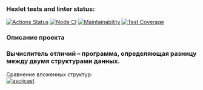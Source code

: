 ### Hexlet tests and linter status:
[![Actions Status](https://github.com/Bohdan2241/frontend-project-lvl2/workflows/hexlet-check/badge.svg)](https://github.com/Bohdan2241/frontend-project-lvl2/actions)
[![Node CI](https://github.com/Bohdan2241/frontend-project-lvl2/actions/workflows/nodejs.yml/badge.svg)](https://github.com/Bohdan2241/frontend-project-lvl2/actions/workflows/nodejs.yml)
[![Maintainability](https://api.codeclimate.com/v1/badges/b2d52342403a73a27529/maintainability)](https://codeclimate.com/github/Bohdan2241/frontend-project-lvl2/maintainability)
[![Test Coverage](https://api.codeclimate.com/v1/badges/b2d52342403a73a27529/test_coverage)](https://codeclimate.com/github/Bohdan2241/frontend-project-lvl2/test_coverage)
### Описание проекта
### Вычислитель отличий – программа, определяющая разницу между двумя структурами данных.
Сравнение вложенных структур:\
[![asciicast](https://asciinema.org/a/517919.svg)](https://asciinema.org/a/517919)